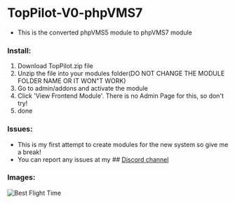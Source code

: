# TopPilot-V0-phpVMS7
+ This is the converted phpVMS5 module to phpVMS7 module

### Install:

1. Download TopPilot.zip file
2. Unzip the file into your modules folder(DO NOT CHANGE THE MODULE FOLDER NAME OR IT WON"T WORK)
3. Go to admin/addons and activate the module
4. Click 'View Frontend Module'. There is no Admin Page for this, so don't try!
5. done


### Issues:
+ This is my first attempt to create modules for the new system so give me a break!
+ You can report any issues at my ## [Discord channel](https://discord.gg/GBGZtt2aFV)

### Images:

![Best Flight Time](https://www.parkhotech.com/assets/img/tp.png)
